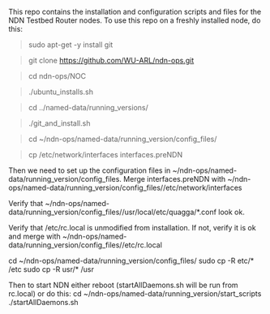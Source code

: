 
This repo contains the installation and configuration
scripts and files for the NDN Testbed Router nodes.
To use this repo on a freshly installed node, do this:

> sudo apt-get -y install git

> git clone https://github.com/WU-ARL/ndn-ops.git

> cd ndn-ops/NOC

> ./ubuntu_installs.sh

> cd ../named-data/running_versions/

> ./git_and_install.sh

> cd ~/ndn-ops/named-data/running_version/config_files/<name>

> cp /etc/network/interfaces interfaces.preNDN


Then we need to set up the configuration files in ~/ndn-ops/named-data/running_version/config_files.
Merge interfaces.preNDN with ~/ndn-ops/named-data/running_version/config_files/<name>/etc/network/interfaces

Verify that ~/ndn-ops/named-data/running_version/config_files/<name>/usr/local/etc/quagga/*.conf look ok.

Verify that /etc/rc.local is unmodified from installation. If not, verify it is ok and merge with
~/ndn-ops/named-data/running_version/config_files/<name>/etc/rc.local

cd ~/ndn-ops/named-data/running_version/config_files/<name>
sudo cp -R etc/* /etc
sudo cp -R usr/* /usr


Then to start NDN either reboot (startAllDaemons.sh will be run from rc.local) or do this:
cd ~/ndn-ops/named-data/running_version/start_scripts
./startAllDaemons.sh


